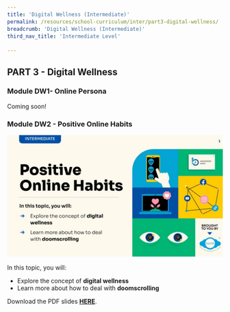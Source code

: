 ```yaml
---
title: 'Digital Wellness (Intermediate)'
permalink: /resources/school-curriculum/inter/part3-digital-wellness/
breadcrumb: 'Digital Wellness (Intermediate)'
third_nav_title: 'Intermediate Level'

---
```


## PART 3 - Digital Wellness



### Module DW1- Online Persona

Coming soon!

###  

### Module DW2 - Positive Online Habits

![](../images/inter-dw2.JPG)

In this topic, you will: 

- Explore the concept of **digital wellness**
- Learn more about how to deal with **doomscrolling**



Download the PDF slides **[HERE](https://go.gov.sg/sure-dw2-inter-slides)**.



